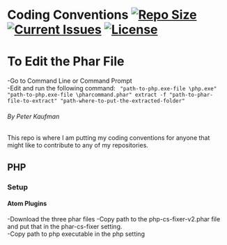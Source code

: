 # Coding Conventions [![Repo Size](https://reposs.herokuapp.com/?path=pjkaufman/Coding_conventions)](https://github.com/pjkaufman/Coding_conventions)  [![Current Issues](https://img.shields.io/github/issues/pjkaufman/Coding_conventions.svg)](https://github.com/pjkaufman/Coding_conventions/issues)  [![License](https://img.shields.io/github/license/pjkaufman/Coding_conventions.svg)](https://github.com/pjkaufman/Coding_conventions/blob/master/LICENSE)
# To Edit the Phar File
-Go to Command Line or Command Prompt  
-Edit and run the following command:
`` "path-to-php.exe-file \php.exe" "path-to-php.exe-file \pharcommand.phar" extract -f "path-to-phar-file-to-extract" "path-where-to-put-the-extracted-folder"`` 
###### By Peter Kaufman
This repo is where I am putting my coding conventions for anyone that might like to contribute to any of my repositories.
## PHP
### Setup
#### Atom Plugins
-Download the three phar files
-Copy path to the php-cs-fixer-v2.phar file and put that in the phar-cs-fixer setting.  
-Copy path to php executable in the php setting  
